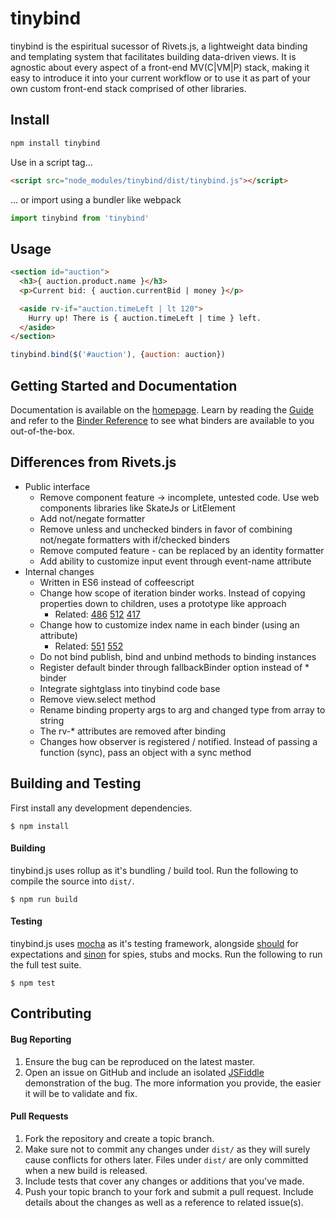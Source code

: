 # tinybind

tinybind is the espiritual sucessor of Rivets.js, a lightweight data binding and templating system that facilitates building data-driven views. It is agnostic about every aspect of a front-end MV(C|VM|P) stack, making it easy to introduce it into your current workflow or to use it as part of your own custom front-end stack comprised of other libraries.

## Install

```bash
npm install tinybind
```

Use in a script tag...

```html
<script src="node_modules/tinybind/dist/tinybind.js"></script>
```

... or import using a bundler like webpack

```javascript
import tinybind from 'tinybind'
```


## Usage

```html
<section id="auction">
  <h3>{ auction.product.name }</h3>
  <p>Current bid: { auction.currentBid | money }</p>

  <aside rv-if="auction.timeLeft | lt 120">
    Hurry up! There is { auction.timeLeft | time } left.
  </aside>
</section>
```

```javascript
tinybind.bind($('#auction'), {auction: auction})
```

## Getting Started and Documentation

Documentation is available on the [homepage](http://tinybindjs.com). Learn by reading the [Guide](http://tinybindjs.com/docs/guide/) and refer to the [Binder Reference](http://tinybindjs.com/docs/reference/) to see what binders are available to you out-of-the-box.

## Differences from Rivets.js

* Public interface
  * Remove component feature -> incomplete, untested code. Use web components libraries like SkateJs or LitElement
  * Add not/negate formatter
  * Remove unless and unchecked binders in favor of combining not/negate formatters with if/checked binders
  * Remove computed feature - can be replaced by an identity formatter
  * Add ability to customize input event through event-name attribute
* Internal changes
  * Written in ES6 instead of coffeescript
  * Change how scope of iteration binder works. Instead of copying properties down to children, uses a prototype like approach
    * Related: [486](https://github.com/mikeric/rivets/issues/486) [512](https://github.com/mikeric/rivets/issues/512) [417](https://github.com/mikeric/rivets/pull/417)
  * Change how to customize index name in each binder (using an attribute)
    * Related: [551](https://github.com/mikeric/rivets/issues/551) [552](https://github.com/mikeric/rivets/pull/552)
  * Do not bind publish, bind and unbind methods to binding instances
  * Register default binder through fallbackBinder option instead of * binder
  * Integrate sightglass into tinybind code base
  * Remove view.select method 
  * Rename binding property args to arg and changed type from array to string
  * The rv-* attributes are removed after binding
  * Changes how observer is registered / notified. Instead of passing a function (sync), pass an object with a sync method


## Building and Testing

First install any development dependencies.

```
$ npm install
```

#### Building

tinybind.js uses rollup as it's bundling / build tool. Run the following  to compile the source into `dist/`.

```
$ npm run build
```

#### Testing

tinybind.js uses [mocha](http://visionmedia.github.io/mocha/) as it's testing framework, alongside [should](https://github.com/visionmedia/should.js/) for expectations and [sinon](http://sinonjs.org/) for spies, stubs and mocks. Run the following to run the full test suite.

```
$ npm test
```

## Contributing

#### Bug Reporting

1. Ensure the bug can be reproduced on the latest master.
2. Open an issue on GitHub and include an isolated [JSFiddle](http://jsfiddle.net/) demonstration of the bug. The more information you provide, the easier it will be to validate and fix.

#### Pull Requests

1. Fork the repository and create a topic branch.
3. Make sure not to commit any changes under `dist/` as they will surely cause conflicts for others later. Files under `dist/` are only committed when a new build is released.
4. Include tests that cover any changes or additions that you've made.
5. Push your topic branch to your fork and submit a pull request. Include details about the changes as well as a reference to related issue(s).
